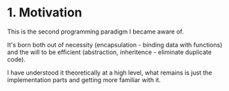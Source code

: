 # 1. Motivation

This is the second programming paradigm I became aware of.

It's born both out of necessity (encapsulation - binding data with functions) and the will to be efficient (abstraction, inheritence - eliminate duplicate code).

I have understood it theoretically at a high level, what remains is just the implementation parts and getting more familiar with it.

